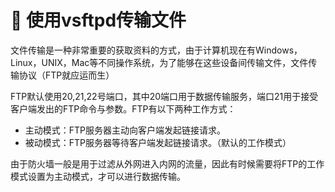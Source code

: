 # :cherry_blossom: 使用vsftpd传输文件 #

文件传输是一种非常重要的获取资料的方式，由于计算机现在有Windows，Linux，UNIX，Mac等不同操作系统，为了能够在这些设备间传输文件，文件传输协议（FTP就应运而生）

FTP默认使用20,21,22号端口，其中20端口用于数据传输服务，端口21用于接受客户端发出的FTP命令与参数。FTP有以下两种工作方式：

 * 主动模式：FTP服务器主动向客户端发起链接请求。
 * 被动模式：FTP服务器等待客户端发起链接请求。（默认的工作模式）
 
 由于防火墙一般是用于过滤从外网进入内网的流量，因此有时候需要将FTP的工作模式设置为主动模式，才可以进行数据传输。
